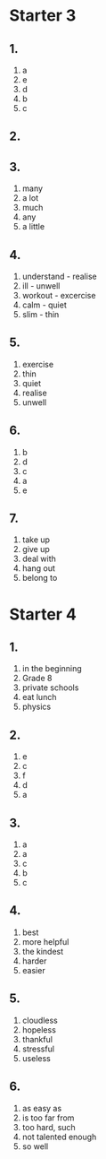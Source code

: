 # Starter 3
## 1.
1. a
2. e
3. d
4. b
5. c
## 2.
## 3.
1. many
2. a lot
3. much
4. any
5. a little
## 4.
1. understand - realise
2. ill - unwell
3. workout - excercise
4. calm - quiet
5. slim - thin
## 5. 
1. exercise
2. thin
3. quiet
4. realise
5. unwell
## 6.
1. b
2. d
3. c
4. a
5. e
## 7.
1. take up
2. give up
3. deal with
4. hang out
5. belong to
# Starter 4
## 1.
1. in the beginning
2. Grade 8
3. private schools
4. eat lunch
5. physics
## 2. 
1. e
2. c
3. f
4. d
5. a
## 3.
1. a
2. a
3. c
4. b
5. c
## 4. 
1. best
2. more helpful
3. the kindest
4. harder
5. easier
## 5. 
1. cloudless
2. hopeless
3. thankful
4. stressful
5. useless
## 6.
1. as easy as
2. is too far from
3. too hard, such
4. not talented enough
5. so well
